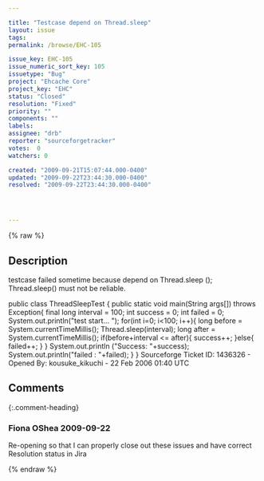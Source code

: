 ```yaml
---

title: "Testcase depend on Thread.sleep"
layout: issue
tags: 
permalink: /browse/EHC-105

issue_key: EHC-105
issue_numeric_sort_key: 105
issuetype: "Bug"
project: "Ehcache Core"
project_key: "EHC"
status: "Closed"
resolution: "Fixed"
priority: ""
components: ""
labels: 
assignee: "drb"
reporter: "sourceforgetracker"
votes:  0
watchers: 0

created: "2009-09-21T15:07:44.000-0400"
updated: "2009-09-22T23:44:30.000-0400"
resolved: "2009-09-22T23:44:30.000-0400"




---
```


{% raw %}

## Description

<div markdown="1" class="description">

testcase failed sometime because depend on Thread.sleep
();
Thread.sleep() must not be reliable.

public class ThreadSleepTest \{
 public static void main(String args[]) throws 
Exception\{
  final long interval = 100;
  int success = 0;
  int failed = 0;
  System.out.println("test start... ");
  for(int i=0; i<100; i++)\{
   long before = 
System.currentTimeMillis();
   Thread.sleep(interval);
   long after = 
System.currentTimeMillis();
   if(before+interval <= after)\{
    success++;
   \}else\{
    failed++;
   \}
  \}
  System.out.println
("Success: "+success);
  System.out.println("failed : "+failed);
 \}
\}
Sourceforge Ticket ID: 1436326 - Opened By: kousuke\_kikuchi - 22 Feb 2006 01:40 UTC

</div>

## Comments


{:.comment-heading}
### **Fiona OShea** <span class="date">2009-09-22</span>

<div markdown="1" class="comment">

Re-opening so that I can properly close out these issues and have correct Resolution status in Jira

</div>



{% endraw %}
